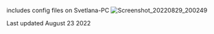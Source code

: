 includes config files on Svetlana-PC
![Screenshot_20220829_200249](https://user-images.githubusercontent.com/84134255/187325220-83efa078-5b23-45a0-a8d3-9d168a8d6a7e.png)


Last updated August 23 2022
